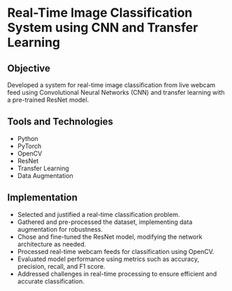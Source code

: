 # Real-Time Image Classification System using CNN and Transfer Learning

## Objective
Developed a system for real-time image classification from live webcam feed using Convolutional Neural Networks (CNN) and transfer learning with a pre-trained ResNet model.

## Tools and Technologies
- Python
- PyTorch
- OpenCV
- ResNet
- Transfer Learning
- Data Augmentation

## Implementation
- Selected and justified a real-time classification problem.
- Gathered and pre-processed the dataset, implementing data augmentation for robustness.
- Chose and fine-tuned the ResNet model, modifying the network architecture as needed.
- Processed real-time webcam feeds for classification using OpenCV.
- Evaluated model performance using metrics such as accuracy, precision, recall, and F1 score.
- Addressed challenges in real-time processing to ensure efficient and accurate classification.
